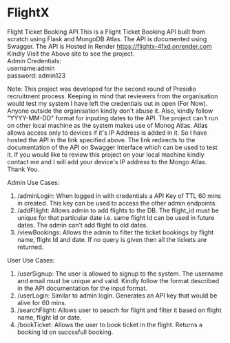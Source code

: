 # FlightX
Flight Ticket Booking API 
This is a Flight Ticket Booking API built from scratch using Flask and MongoDB Atlas. The API is documented using Swagger.
The API is Hosted in Render https://flightx-4fxd.onrender.com<br/>
Kindly Visit the Above site to see the project.<br/>
Admin Credentials:<br/>
  username:admin<br/>
  password: admin123

Note: This project was developed for the second round of Presidio recruitment process. Keeping in mind that reviewers from the organisation would test my system I have left the credentials out in open (For Now). 
Anyone outside the organisation kindly don't abuse it. Also, kindly follow "YYYY-MM-DD" format for inputing dates to the API. The project can't run on other local machine as the system makes use of Monog Atlas. Atlas allows access only to devices if it's IP Address is added in it. So I have hosted the API in the link specified above. The link redirects to the documentation of the API on Swagger Interface which can be used to test it. If you would like to review this project on your local machine kindly contact me and I will add your device's IP address to the Mongo Atlas. Thank You.

Admin Use Cases:
1. /adminLogin: When logged in with credentials a API Key of TTL 60 mins in created. This key can be used to access the other admin endpoints. 
2. /addFllight: Allows admin to add flights to the DB. The flight_id must be unique for that particular date i.e. same flight Id can be used in future dates. The admin can't add
    flight to old dates.
3. /viewBookings: Allows the admin to filter the ticket bookings by flight name, flight Id and date. If no query is given then all the tickets are returned.

User Use Cases:
1. /userSignup: The user is allowed to signup to the system. The username and email must be unique and valid. Kindly follow the format described in the API documentation for the input format.
2. /userLogin: Similar to admin login. Generates an API key that would be alive for 60 mins.
3. /searchFlight: Allows user to seacrh for flight and filter it based on flight name, flight Id or date.
4.  /bookTicket: Allows the user to book ticket in the flight. Returns a booking Id on succssfull booking.

   
